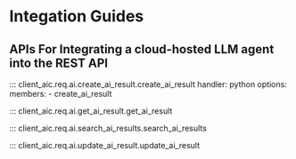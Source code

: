 # Integation Guides

## APIs For Integrating a cloud-hosted LLM agent into the REST API

::: client_aic.req.ai.create_ai_result.create_ai_result
    handler: python
    options:
      members:
      - create_ai_result

::: client_aic.req.ai.get_ai_result.get_ai_result

::: client_aic.req.ai.search_ai_results.search_ai_results

::: client_aic.req.ai.update_ai_result.update_ai_result
